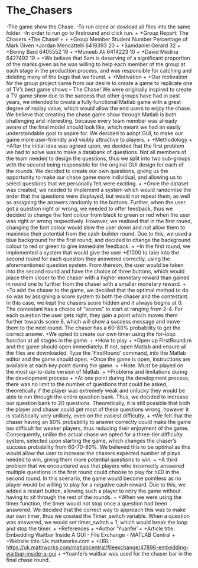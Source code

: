  # The_Chasers
 -The game show the Chase.
 -To run clone or dowload all files into the same folder.
 -In order to run go to firstround and click run.
 +
 +Group Report: The Chasers
 +The Chase!
 +
 +
 +Group Member	Student Number	Percentage of Mark Given
 +Jordan Mencattelli	6418393	20
 +
 +Samdaniel Gerard		32
 +
 +Benny Bard	6405552	19
 +
 +Muneeb Ali	6414223	10
 +
 +David Medina	6427492	19
 +
 +We believe that Sam is deserving of a significant proportion of the marks given as he was willing to help each member of the group at each stage in the production process, and was responsible for catching and deleting many of the bugs that we found.
 +
 +Motivation
 +
 +Our motivation for the group project came from our desire to create a game to replicate one of TV’s best game shows – The Chase! We were originally inspired to create a TV game show due to the success that other groups have had in past years, we intended to create a fully functional Matlab game with a great degree of replay value, which would allow the end users to enjoy the chase. We believe that creating the chase game show through Matlab is both challenging and interesting, because every team member was already aware of the final model should look like, which meant we had an easily understandable goal to aspire for. We decided to adopt GUI, to make our game more user-friendly and visibly attractive to players.
 +
 +Methodology
 +
 +After the initial idea was agreed upon, we decided that the first problem we had to solve was to make a databank of questions. Not all members of the team needed to design the questions, thus we split into two sub-groups with the second being responsible for the original GUI design for each of the rounds. We decided to create our own questions, giving us the opportunity to make our chase game more individual, and allowing us to select questions that we personally felt were exciting. 
 +
 +Once the dataset was created, we needed to implement a system which would randomise the order that the questions were displayed, but would not repeat them, as well as assigning the answers randomly to the buttons. Further, when the user got a question right or wrong, we needed to offer feedback, thus we decided to change the font colour from black to green or red when the user was right or wrong respectively. However, we realised that in the first round, changing the font colour would slow the user down and not allow them to maximise their potential from the cash-builder round. Due to this, we used a blue background for the first round, and decided to change the background colour to red or green to give immediate feedback.
 +
 +In the first round, we implemented a system that would give the user +£1000 to take into the second round for each question they answered correctly, using the aforementioned question system. From thereon, the user would be taken into the second round and have the choice of three buttons, which would place them closer to the chaser with a higher monetary reward than gained in round one to further from the chaser with a smaller monetary reward. 
 +
 +To add the chaser to the game, we decided that the optimal method to do so was by assigning a score system to both the chaser and the contestant. In this case, we kept the chasers score hidden and it always begins at 0. The contestant has a choice of “scores” to start at ranging from 2-4. For each question the user gets right, they gain a point which moves them further towards score 6, which will show a success message and move them to the next round. The chaser has a 60-80% probability to get the correct answer. 
 +We opted to create our own timer using the for-loop function at all stages in the game.
 +
 +How to play
 +
 +Open up FirstRound.m and the game should open immediately. If not, open Matlab and ensure all the files are downloaded. Type the ‘FirstRound’ command, into the Matlab editor and the game should open.
 +Once the game is open, instructions are available at each key point during the game.
 +
 +Note. Must be played on the most up-to-date version of Matlab.
 +
 +Problems and limitations during the development process
 +
 +At one point during the development process, there was no limit to the number of questions that could be asked, theoretically if the player was extremely weak and unlucky they would be able to run through the entire question bank. Thus, we decided to increase our question bank to 20 questions. Theoretically, it is still possible that both the player and chaser could get most of these questions wrong, however it is statistically very unlikely, even on the easiest difficulty. 
 +
 +We felt that the chaser having an 80% probability to answer correctly could make the game too difficult for weaker players, thus reducing their enjoyment of the game. Consequently, unlike the actual chase we opted for a three-tier difficulty system, selected upon starting the game, which changes the chaser’s success probability from 60-70-80%. We believed this to be optimal as this would allow the user to increase the chasers expected number of plays needed to win, giving them more potential questions to win. 
 +
 +A third problem that we encountered was that players who incorrectly answered multiple questions in the first round could choose to play for ≤£0 in the second round. In this scenario, the game would become pointless as no player would be willing to play for a negative cash reward. Due to this, we added a restart button, allowing such a player to retry the game without having to sit through the rest of the rounds.
 +
 +When we were using the timer function, the timer would not stop once a question had been answered. We decided that the correct way to approach this was to make our own timer, thus we created the Timer_switch variable. When a question was answered, we would set timer_switch = 1, which would break the loop and stop the timer.
 +
 +References
 +
 +Author	‘Yuanfei’
 +
 +Article title:	Embedding Waitbar Inside A GUI - File Exchange - MATLAB Central
 +
 +Website title:	Uk.mathworks.com
 +
 +URL:	https://uk.mathworks.com/matlabcentral/fileexchange/47896-embedding-waitbar-inside-a-gui
 +
 +Yuanfei’s waitbar was used for the chaser bar in the final chase round.
